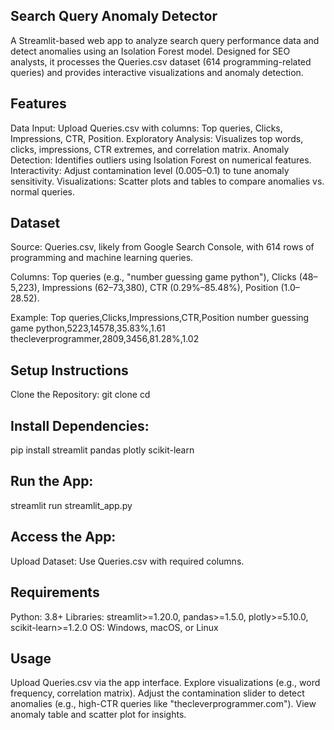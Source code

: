 ## Search Query Anomaly Detector
A Streamlit-based web app to analyze search query performance data and detect anomalies using an Isolation Forest model. Designed for SEO analysts, it processes the Queries.csv dataset (614 programming-related queries) and provides interactive visualizations and anomaly detection.

## Features

Data Input: Upload Queries.csv with columns: Top queries, Clicks, Impressions, CTR, Position.
Exploratory Analysis: Visualizes top words, clicks, impressions, CTR extremes, and correlation matrix.
Anomaly Detection: Identifies outliers using Isolation Forest on numerical features.
Interactivity: Adjust contamination level (0.005–0.1) to tune anomaly sensitivity.
Visualizations: Scatter plots and tables to compare anomalies vs. normal queries.

## Dataset

Source: Queries.csv, likely from Google Search Console, with 614 rows of programming and machine learning queries.

Columns: Top queries (e.g., "number guessing game python"), Clicks (48–5,223), Impressions (62–73,380), CTR (0.29%–85.48%), Position (1.0–28.52).

Example:
Top queries,Clicks,Impressions,CTR,Position
number guessing game python,5223,14578,35.83%,1.61
thecleverprogrammer,2809,3456,81.28%,1.02



## Setup Instructions

Clone the Repository:
git clone <repository-url>
cd <repository-folder>


## Install Dependencies:
pip install streamlit pandas plotly scikit-learn


## Run the App:
streamlit run streamlit_app.py


## Access the App: 

Upload Dataset: Use Queries.csv with required columns.


## Requirements

Python: 3.8+
Libraries: streamlit>=1.20.0, pandas>=1.5.0, plotly>=5.10.0, scikit-learn>=1.2.0
OS: Windows, macOS, or Linux

## Usage

Upload Queries.csv via the app interface.
Explore visualizations (e.g., word frequency, correlation matrix).
Adjust the contamination slider to detect anomalies (e.g., high-CTR queries like "thecleverprogrammer.com").
View anomaly table and scatter plot for insights.

